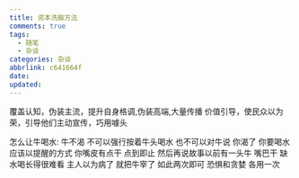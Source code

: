 ```yaml
---
title: 资本洗脑方法
comments: true
tags:
  - 随笔
  - 杂谈
categories: 杂谈
abbrlink: c641664f
date:
updated:
---
```

覆盖认知，伪装主流，提升自身格调,伪装高端,大量传播
价值引导，使民众以为荣，引导他们主动宣传，巧用噱头
<!--more-->
怎么让牛喝水:
牛不渴
不可以强行按着牛头喝水
也不可以对牛说
你渴了
你要喝水
应该以提醒的方式
你嘴皮有点干
点到即止
然后再说故事以前有一头牛
嘴巴干
缺水喝长得很难看
主人以为病了
就把牛宰了
如此两次即可
恐惧和贪婪
各用一次
